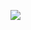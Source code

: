 ![](https://github.com/lateautumn4lin/live_analysis_system/blob/master/%E5%BE%AE%E4%BF%A1%E6%88%AA%E5%9B%BE_20200616171632.png)
